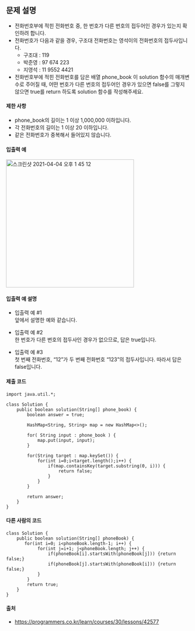 ## 문제 설명
- 전화번호부에 적힌 전화번호 중, 한 번호가 다른 번호의 접두어인 경우가 있는지 확인하려 합니다.
- 전화번호가 다음과 같을 경우, 구조대 전화번호는 영석이의 전화번호의 접두사입니다.
    - 구조대 : 119
    - 박준영 : 97 674 223
    - 지영석 : 11 9552 4421
- 전화번호부에 적힌 전화번호를 담은 배열 phone_book 이 solution 함수의 매개변수로 주어질 때, 어떤 번호가 다른 번호의 접두어인 경우가 있으면 false를 그렇지 않으면 true를 return 하도록 solution 함수를 작성해주세요.

#### 제한 사항
- phone_book의 길이는 1 이상 1,000,000 이하입니다.
- 각 전화번호의 길이는 1 이상 20 이하입니다.
- 같은 전화번호가 중복해서 들어있지 않습니다.

#### 입출력 예
<img width="350" alt="스크린샷 2021-04-04 오후 1 45 12" src="https://user-images.githubusercontent.com/44339530/113498892-fb87d100-954b-11eb-8228-8c42361aa8fe.png">

#### 입출력 예 설명
- 입출력 예 #1<br>
앞에서 설명한 예와 같습니다.

- 입출력 예 #2<br>
한 번호가 다른 번호의 접두사인 경우가 없으므로, 답은 true입니다.

- 입출력 예 #3<br>
첫 번째 전화번호, “12”가 두 번째 전화번호 “123”의 접두사입니다. 따라서 답은 false입니다.

#### 제출 코드
~~~
import java.util.*;

class Solution {
    public boolean solution(String[] phone_book) {
        boolean answer = true;
        
        HashMap<String, String> map = new HashMap<>();
		
		for( String input : phone_book ) {
			map.put(input, input);
		}
        
        for(String target : map.keySet()) {
            for(int i=0;i<target.length();i++) {
                if(map.containsKey(target.substring(0, i))) {
                    return false;
                }
            }
        }
        
        return answer;
    }
}
~~~

#### 다른 사람의 코드
~~~
class Solution {
    public boolean solution(String[] phoneBook) {
       for(int i=0; i<phoneBook.length-1; i++) {
            for(int j=i+1; j<phoneBook.length; j++) {
                if(phoneBook[i].startsWith(phoneBook[j])) {return false;}
                if(phoneBook[j].startsWith(phoneBook[i])) {return false;}
            }
        }
        return true;
    }
}
~~~

#### 출처
- https://programmers.co.kr/learn/courses/30/lessons/42577